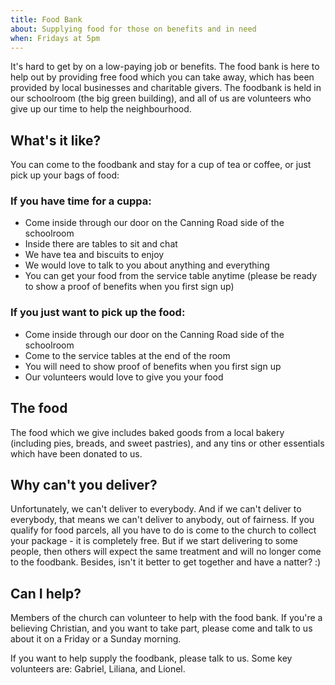 ```yaml
---
title: Food Bank
about: Supplying food for those on benefits and in need
when: Fridays at 5pm
---
```


It's hard to get by on a low-paying job or benefits. The food bank is here to help out by providing free food which you can take away, which has been provided by local businesses and charitable givers. The foodbank is held in our schoolroom (the big green building), and all of us are volunteers who give up our time to help the neighbourhood.

## What's it like?

You can come to the foodbank and stay for a cup of tea or coffee, or just pick up your bags of food:

### If you have time for a cuppa:

 * Come inside through our door on the Canning Road side of the schoolroom
 * Inside there are tables to sit and chat
 * We have tea and biscuits to enjoy
 * We would love to talk to you about anything and everything
 * You can get your food from the service table anytime (please be ready to show a proof of benefits when you first sign up)

### If you just want to pick up the food:

 * Come inside through our door on the Canning Road side of the schoolroom
 * Come to the service tables at the end of the room
 * You will need to show proof of benefits when you first sign up
 * Our volunteers would love to give you your food


## The food

The food which we give includes baked goods from a local bakery (including pies, breads, and sweet pastries), and any tins or other essentials which have been donated to us.


## Why can't you deliver?

Unfortunately, we can't deliver to everybody. And if we can't deliver to everybody, that means we can't deliver to anybody, out of fairness. If you qualify for food parcels, all you have to do is come to the church to collect your package - it is completely free. But if we start delivering to some people, then others will expect the same treatment and will no longer come to the foodbank. Besides, isn't it better to get together and have a natter? :)


## Can I help?

Members of the church can volunteer to help with the food bank. If you're a believing Christian, and you want to take part, please come and talk to us about it on a Friday or a Sunday morning.

If you want to help supply the foodbank, please talk to us. Some key volunteers are: Gabriel, Liliana, and Lionel.
